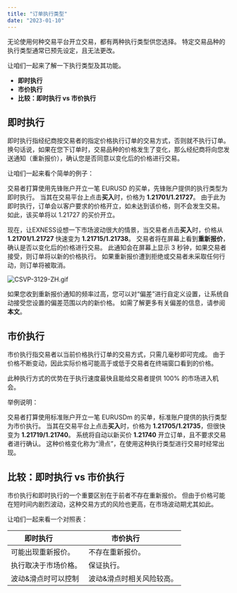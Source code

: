 ```yaml
---
title: "订单执行类型"
date: "2023-01-10"
---
```


无论使用何种交易平台开立交易，都有两种执行类型供您选择。 特定交易品种的执行类型通常已预先设定，且无法更改。

让咱们一起来了解一下执行类型及其功能。

- **即时执行**
- **市价执行**
- **比较：即时执行 vs 市价执行**

## **即时执行**

即时执行指经纪商按交易者的指定价格执行订单的交易方式，否则就不执行订单。 换句话说，如果在您下订单时，交易品种的价格发生了变化，那么经纪商将向您发送通知（重新报价），确认您是否同意以变化后的价格进行交易。

让咱们一起来看个简单的例子：

交易者打算使用先锋账户开立一笔 EURUSD 的买单，先锋账户提供的执行类型为即时执行。 当其在交易平台上点击**买入**时，价格为 **1.21701/1.21727**。 由于此为即时执行，订单会以客户要求的价格开立，如未达到该价格，则不会发生交易。 如此，该买单将以 1.21727 的买价开立。

现在，让EXNESS设想一下市场波动很大的情景，当交易者点击**买入**时，价格从 **1.21701/1.21727** 快速变为 **1.21715/1.21738**。 交易者将在屏幕上看到**重新报价**，确认是否以变化后的价格进行交易。 此通知会在屏幕上显示 3 秒钟，如果交易者接受，则订单将以新的价格执行。 如果重新报价遭到拒绝或交易者未采取任何行动，则订单将被取消。

![CSVP-3129-ZH.gif](https://cdn.jsdelivr.net/gh/jarlin8/OSS@main/exhelp/CSVP-3129-ZH.gif)

如果您收到重新报价通知的频率过高，您可以对“偏差”进行自定义设置，让系统自动接受您设置的偏差范围以内的新价格。 如需了解更多有关偏差的信息，请参阅**本文**。

## **市价执行**

市价执行指交易者以当前价格执行订单的交易方式，只需几毫秒即可完成。 由于价格不断变动，因此实际价格可能高于或低于交易者在终端窗口看到的价格。

此种执行方式的优势在于执行速度最快且能给交易者提供 100% 的市场进入机会。

举例说明：

交易者打算使用标准账户开立一笔 EURUSDm 的买单，标准账户提供的执行类型为市价执行。 当其在交易平台上点击**买入**时，价格为 **1.21705/1.21735**，但很快变为 **1.21719/1.21740**。 系统将自动以新买价 **1.21740** 开立订单，且不要求交易者进行确认。 这种价格变化称为“滑点”，在使用这种执行类型进行交易时经常出现。

## **比较：即时执行 vs 市价执行**

市价执行和即时执行的一个重要区别在于前者不存在重新报价。 但由于价格可能在短时间内剧烈波动，这种交易方式的风险也更高，在市场波动期尤其如此。

让咱们一起来看一个对照表：

| **即时执行**         | **市价执行**         |
| --- | --- |
| 可能出现重新报价。 | 不存在重新报价。 |
| 执行取决于市场价格。 | 保证执行。 |
| 波动&滑点时可以控制 | 波动&滑点时相关风险较高。 |
